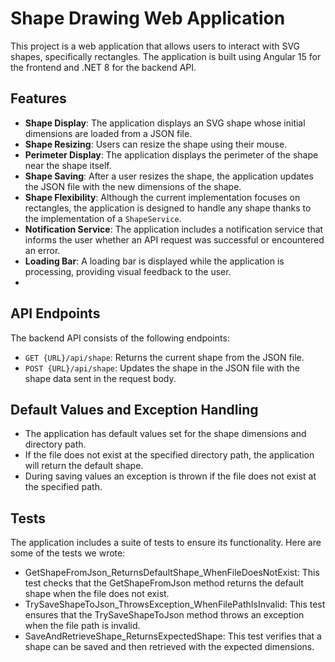 # Shape Drawing Web Application

This project is a web application that allows users to interact with SVG shapes, specifically rectangles. The application is built using Angular 15 for the frontend and .NET 8 for the backend API.

## Features

- **Shape Display**: The application displays an SVG shape whose initial dimensions are loaded from a JSON file.
- **Shape Resizing**: Users can resize the shape using their mouse.
- **Perimeter Display**: The application displays the perimeter of the shape near the shape itself.
- **Shape Saving**: After a user resizes the shape, the application updates the JSON file with the new dimensions of the shape.
- **Shape Flexibility**: Although the current implementation focuses on rectangles, the application is designed to handle any shape thanks to the implementation of a `ShapeService`.
- **Notification Service**: The application includes a notification service that informs the user whether an API request was successful or encountered an error.
- **Loading Bar**: A loading bar is displayed while the application is processing, providing visual feedback to the user.
- 
## API Endpoints

The backend API consists of the following endpoints:

- `GET {URL}/api/shape`: Returns the current shape from the JSON file.
- `POST {URL}/api/shape`: Updates the shape in the JSON file with the shape data sent in the request body.

 ## Default Values and Exception Handling
 
- The application has default values set for the shape dimensions and directory path. 
- If the file does not exist at the specified directory path, the application will return the default shape. 
- During saving values an exception is thrown if the file does not exist at the specified path.

## Tests
The application includes a suite of tests to ensure its functionality. Here are some of the tests we wrote:

- GetShapeFromJson_ReturnsDefaultShape_WhenFileDoesNotExist: This test checks that the GetShapeFromJson method returns the default shape when the file does not exist.
- TrySaveShapeToJson_ThrowsException_WhenFilePathIsInvalid: This test ensures that the TrySaveShapeToJson method throws an exception when the file path is invalid.
- SaveAndRetrieveShape_ReturnsExpectedShape: This test verifies that a shape can be saved and then retrieved with the expected dimensions.
